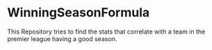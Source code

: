 # WinningSeasonFormula
This Repository tries to find the stats that correlate with a team in the premier league having a good season.
